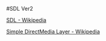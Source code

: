 #SDL Ver2

[SDL - Wikipedia](https://ja.wikipedia.org/wiki/SDL)

[Simple DirectMedia Layer - Wikipedia](https://en.wikipedia.org/wiki/Simple_DirectMedia_Layer)

